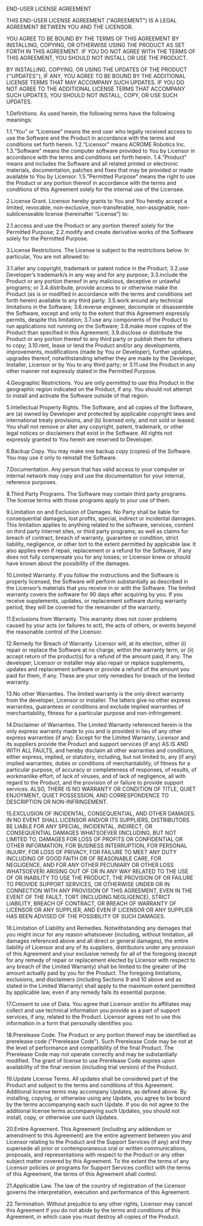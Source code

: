 END-USER LICENSE AGREEMENT

THIS END-USER LICENSE AGREEMENT ("AGREEMENT") IS A LEGAL AGREEMENT BETWEEN YOU AND THE LICENSOR. 

YOU AGREE TO BE BOUND BY THE TERMS OF THIS AGREEMENT BY INSTALLING, COPYING, OR OTHERWISE USING THE PRODUCT AS SET FORTH IN THIS AGREEMENT.  IF YOU DO NOT AGREE WITH THE TERMS OF THIS AGREEMENT, YOU SHOULD NOT INSTALL OR USE THE PRODUCT. 

BY INSTALLING, COPYING, OR USING THE UPDATES OF THE PRODUCT (''UPDATES''), IF ANY, YOU AGREE TO BE BOUND BY THE ADDITIONAL LICENSE TERMS THAT MAY ACCOMPANY SUCH UPDATES. IF YOU DO NOT AGREE TO THE ADDITIONAL LICENSE TERMS THAT ACCOMPANY SUCH UPDATES, YOU SHOULD NOT INSTALL, COPY, OR USE SUCH UPDATES.

1.Definitions. As used herein, the following terms have the following meanings:

1.1.“You” or “Licensee” means the end user who legally received access to use the Software and the Product in accordance with the terms and conditions set forth herein.
1.2.“Licensor” means ACROME Robotics Inc.
1.3.“Software” means the computer software provided to You by Licensor in accordance with the terms and conditions set forth herein.
1.4.“Product” means and includes the Software and all related printed or electronic materials, documentation, patches and fixes that may be provided or made available to You by Licensor.
1.5.“Permitted Purpose” means the right to use the Product or any portion thereof in accordance with the terms and conditions of this Agreement solely for the internal use of the Licensee. 

2.License Grant. Licensor hereby grants to You and You hereby accept a limited, revocable, non-exclusive, non-transferable, non-assignable, non-sublicenseable license (hereinafter “License”) to:

2.1.access and use the Product or any portion thereof solely for the Permitted Purpose; 
2.2.modify and create derivative works of the Software solely for the Permitted Purpose.

3.License Restrictions. The License is subject to the restrictions below. In particular, You are not allowed to:

3.1.alter any copyright, trademark or patent notice in the Product;
3.2.use Developer’s trademark/s in any way and for any purpose;
3.3.include the Product or any portion thereof in any malicious, deceptive or unlawful programs; or
3.4.distribute, provide access to or otherwise make the Product (as is or modified in accordance with the terms and conditions set forth herein) available to any third party.
3.5.work around any technical limitations in the Software; 
3.6.reverse engineer, decompile or disassemble the Software, except and only to the extent that this Agreement expressly permits, despite this limitation; 
3.7.use any components of the Product to run applications not running on the Software; 
3.8.make more copies of the Product than specified in this Agreement; 
3.9.disclose or distribute the Product or any portion thereof to any third party or publish them for others to copy; 
3.10.rent, lease or lend the Product and/or any developments, improvements, modifications (made by You or Developer), further updates, upgrades thereof, notwithstanding whether they are made by the Developer, Installer, Licensor or by You to any third party; or 
3.11.use the Product in any other manner not expressly stated in the Permitted Purpose.

4.Geographic Restrictions. You are only permitted to use this Product in the geographic region indicated on the Product, if any. You should not attempt to install and activate the Software outside of that region.

5.Intellectual Property Rights. The Software, and all copies of the Software, are (a) owned by Developer and protected by applicable copyright laws and international treaty provisions, and (b) licensed only, and not sold or leased. You shall not remove or alter any copyright, patent, trademark, or other legal notices or disclaimers that exist in the Software. All rights not expressly granted to You herein are reserved to Developer.  

6.Backup Copy. You may make one backup copy (copies) of the Software. You may use it only to reinstall the Software. 

7.Documentation. Any person that has valid access to your computer or internal network may copy and use the documentation for your internal, reference purposes.

8.Third Party Programs. The Software may contain third party programs. The license terms with those programs apply to your use of them.

9.Limitation on and Exclusion of Damages. No Party shall be liable for consequential damages, lost profits, special, indirect or incidental damages. This limitation applies to anything related to the software, services, content on third party Internet sites, or third party programs; as well as claims for breach of contract, breach of warranty, guarantee or condition, strict liability, negligence, or other tort to the extent permitted by applicable law. It also applies even if repair, replacement or a refund for the Software, if any does not fully compensate you for any losses; or Licensor knew or should have known about the possibility of the damages. 

10.Limited Warranty. If you follow the instructions and the Software is properly licensed, the Software will perform substantially as described in the Licensor’s materials that you receive in or with the Software. The limited warranty covers the software for 90 days after acquiring by you. If you receive supplements, updates, or replacement software during warranty period, they will be covered for the remainder of the warranty. 

11.Exclusions from Warranty. This warranty does not cover problems caused by your acts (or failures to act), the acts of others, or events beyond the reasonable control of the Licensor. 

12.Remedy for Breach of Warranty. Licensor will, at its election, either (i) repair or replace the Software at no charge, within the warranty term, or (ii) accept return of the product(s) for a refund of the amount paid, if any. The developer, Licensor or installer may also repair or replace supplements, updates and replacement software or provide a refund of the amount you paid for them, if any. These are your only remedies for breach of the limited warranty. 

13.No other Warranties. The limited warranty is the only direct warranty from the developer, Licensor or installer. The latters give no other express warranties, guarantees or conditions and exclude implied warranties of merchantability, fitness for a particular purpose and non-infringement. 

14.Disclaimer of Warranties. The Limited Warranty referenced herein is the only express warranty made to you and is provided in lieu of any other express warranties (if any). Except for the Limited Warranty, Licensor and its suppliers provide the Product and support services (if any) AS IS AND WITH ALL FAULTS, and hereby disclaim all other warranties and conditions, either express, implied, or statutory, including, but not limited to, any (if any) implied warranties, duties or conditions of merchantability, of fitness for a particular purpose, of accuracy or completeness of responses, of results, of workmanlike effort, of lack of viruses, and of lack of negligence, all with regard to the Product, and the provision of or failure to provide support services. ALSO, THERE IS NO WARRANTY OR CONDITION OF TITLE, QUIET ENJOYMENT, QUIET POSSESSION, AND CORRESPONDENCE TO DESCRIPTION OR NON-INFRINGEMENT.

15.EXCLUSION OF INCIDENTAL, CONSEQUENTIAL, AND OTHER DAMAGES. IN NO EVENT SHALL LICENSOR AND/OR ITS SUPPLIERS, DISTRIBUTORS BE LIABLE FOR ANY SPECIAL, INCIDENTAL, INDIRECT, OR CONSEQUENTIAL DAMAGES WHATSOEVER (INCLUDING, BUT NOT LIMITED TO, DAMAGES FOR LOSS OF PROFITS OR CONFIDENTIAL OR OTHER INFORMATION, FOR BUSINESS INTERRUPTION, FOR PERSONAL INJURY, FOR LOSS OF PRIVACY, FOR FAILURE TO MEET ANY DUTY INCLUDING OF GOOD FAITH OR OF REASONABLE CARE, FOR NEGLIGENCE, AND FOR ANY OTHER PECUNIARY OR OTHER LOSS WHATSOEVER) ARISING OUT OF OR IN ANY WAY RELATED TO THE USE OF OR INABILITY TO USE THE PRODUCT, THE PROVISION OF OR FAILURE TO PROVIDE SUPPORT SERVICES, OR OTHERWISE UNDER OR IN CONNECTION WITH ANY PROVISION OF THIS AGREEMENT, EVEN IN THE EVENT OF THE FAULT, TORT (INCLUDING NEGLIGENCE), STRICT LIABILITY, BREACH OF CONTRACT, OR BREACH OF WARRANTY OF LICENSOR OR ANY SUPPLIER, AND EVEN IF LICENSOR OR ANY SUPPLIER HAS BEEN ADVISED OF THE POSSIBILITY OF SUCH DAMAGES.

16.Limitation of Liability and Remedies. Notwithstanding any damages that you might incur for any reason whatsoever (including, without limitation, all damages referenced above and all direct or general damages), the entire liability of Licensor and any of its suppliers, distributors under any provision of this Agreement and your exclusive remedy for all of the foregoing (except for any remedy of repair or replacement elected by Licensor with respect to any breach of the Limited Warranty) shall be limited to the greater of the amount actually paid by you for the Product. The foregoing limitations, exclusions, and disclaimers (including Sections 9 and 10 above and as stated in the Limited Warranty) shall apply to the maximum extent permitted by applicable law, even if any remedy fails its essential purpose.

17.Consent to use of Data. You agree that Licensor and/or its affiliates may collect and use technical information you provide as a part of support services, if any, related to the Product. Licensor agrees not to use this information in a form that personally identifies you. 

18.Prerelease Code. The Product or any portion thereof may be identified as prerelease code ("Prerelease Code"). Such Prerelease Code may be not at the level of performance and compatibility of the final Product. The Prerelease Code may not operate correctly and may be substantially modified. The grant of license to use Prerelease Code expires upon availability of the final version (including trial version) of the Product.

19.Update License Terms. All updates shall be considered part of the Product and subject to the terms and conditions of this Agreement. Additional license terms may accompany Updates, as defined above. By installing, copying, or otherwise using any Update, you agree to be bound by the terms accompanying each such Update. If you do not agree to the additional license terms accompanying such Updates, you should not install, copy, or otherwise use such Updates. 

20.Entire Agreement. This Agreement (including any addendum or amendment to this Agreement) are the entire agreement between you and Licensor relating to the Product and the Support Services (if any) and they supersede all prior or contemporaneous oral or written communications, proposals, and representations with respect to the Product or any other subject matter covered by this Agreement. To the extent the terms of any Licensor policies or programs for Support Services conflict with the terms of this Agreement, the terms of this Agreement shall control.

21.Applicable Law.  The law of the country of registration of the Licensor governs the interpretation, execution and performance of this Agreement. 

22.Termination. Without prejudice to any other rights, Licensor may cancel this Agreement if you do not abide by the terms and conditions of this Agreement, in which case you must destroy all copies of the Product.


